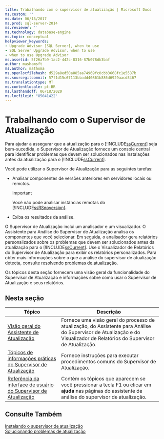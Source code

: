 ```yaml
---
title: Trabalhando com o supervisor de atualização | Microsoft Docs
ms.custom: ''
ms.date: 06/13/2017
ms.prod: sql-server-2014
ms.reviewer: ''
ms.technology: database-engine
ms.topic: conceptual
helpviewer_keywords:
- Upgrade Advisor [SQL Server], when to use
- SQL Server Upgrade Advisor, when to use
- when to use Upgrade Advisor
ms.assetid: 5f26a7b9-1ac2-442c-8316-87b078db3baf
author: mashamsft
ms.author: mathoma
ms.openlocfilehash: d529a8ed50a885aa74969fc0cbb3668fc1e5587b
ms.sourcegitcommit: 57f1d15c67113bbadd40861b886d6929aacd3467
ms.translationtype: MT
ms.contentlocale: pt-BR
ms.lasthandoff: 06/18/2020
ms.locfileid: "85041422"
---
```

# <a name="working-with-upgrade-advisor"></a>Trabalhando com o Supervisor de Atualização
  Para ajudar a assegurar que a atualização para o [!INCLUDE[ssCurrent](../../includes/sscurrent-md.md)] seja bem-sucedida, o Supervisor de Atualização fornece um console central para identificar problemas que devem ser solucionados nas instalações antes da atualização para o [!INCLUDE[ssCurrent](../../includes/sscurrent-md.md)].  
  
 Você pode utilizar o Supervisor de Atualização para as seguintes tarefas:  
  
-   Analisar componentes de versões anteriores em servidores locais ou remotos.  
  
    > [!IMPORTANT]  
    >  Você não pode analisar instâncias remotas do [!INCLUDE[ssRSnoversion](../../includes/ssrsnoversion-md.md)].  
  
-   Exiba os resultados da análise.  
  
 O Supervisor de Atualização inclui um analisador e um visualizador. O Assistente para Análise do Supervisor de Atualização analisa os componentes que você selecionar. Em seguida, o analisador gera relatórios personalizados sobre os problemas que devem ser solucionados antes da atualização para o [!INCLUDE[ssCurrent](../../includes/sscurrent-md.md)]. Use o Visualizador de Relatórios do Supervisor de Atualização para exibir os relatórios personalizados. Para obter mais informações sobre o que a análise do supervisor de atualização detecta, consulte [resolvendo problemas de atualização](../../../2014/sql-server/install/resolving-upgrade-issues.md).  
  
 Os tópicos desta seção fornecem uma visão geral da funcionalidade do Supervisor de Atualização e informações sobre como usar o Supervisor de Atualização e seus relatórios.  
  
## <a name="in-this-section"></a>Nesta seção  
  
|Tópico|Descrição|  
|-----------|-----------------|  
|[Visão geral do Assistente de Atualização](../../../2014/sql-server/install/overview-of-upgrade-advisor.md)|Fornece uma visão geral do processo de atualização, do Assistente para Análise do Supervisor de Atualização e do Visualizador de Relatórios do Supervisor de Atualização.|  
|[Tópicos de informações práticas do Supervisor de Atualização](../../../2014/sql-server/install/upgrade-advisor-how-to-topics.md)|Fornece instruções para executar procedimentos comuns do Supervisor de Atualização.|  
|[Referência da interface de usuário do Supervisor de Atualização](../../../2014/sql-server/install/upgrade-advisor-user-interface-reference.md)|Contém os tópicos que aparecem se você pressionar a tecla F1 ou clicar em **ajuda** nas páginas do assistente de análise do supervisor de atualização.|  
  
## <a name="see-also"></a>Consulte Também  
 [Instalando o supervisor de atualização](../../../2014/sql-server/install/installing-upgrade-advisor.md)   
 [Solucionando problemas de atualização](../../../2014/sql-server/install/resolving-upgrade-issues.md)  
  
  
